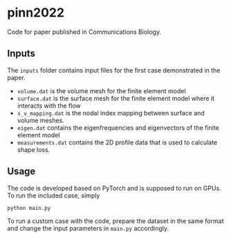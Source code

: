 # pinn2022

Code for paper published in Communications Biology.



## Inputs

The `inputs` folder contains input files for the first case demonstrated in the paper. 

- `volume.dat` is the volume mesh for the finite element model
- `surface.dat` is the surface mesh for the finite element model where it interacts with the flow
- `s_v_mapping.dat` is the nodal index mapping between surface and volume meshes.
- `eigen.dat` contains the eigenfrequencies and eigenvectors of the finite element model
- `measurements.dat` contains the 2D profile data that is used to calculate shape loss.

## Usage

The code is developed based on PyTorch and is supposed to run on GPUs. To run the included case, simply

```bash
python main.py
```

To run a custom case with the code, prepare the dataset in the same format and change the input parameters in `main.py` accordingly.



